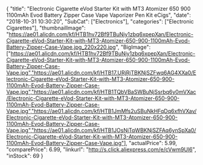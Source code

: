 {
	"title": "Electronic Cigarette eVod Starter Kit with MT3 Atomizer 650 900 1100mAh Evod Battery Zipper Case Vape Vaporizer Pen Kit eCigs",
	"date": "2018-10-31 10:30:20",
	"SubCat": ["Electronics"],
	"categories": ["Electronic Cigarettes"],
	"thumbnailImage": "https://ae01.alicdn.com/kf/HTB1hv72Bf9TBuNjy1zbq6xpepXan/Electronic-Cigarette-eVod-Starter-Kit-with-MT3-Atomizer-650-900-1100mAh-Evod-Battery-Zipper-Case-Vape.jpg_220x220.jpg",
	"BigImage": ["https://ae01.alicdn.com/kf/HTB1hv72Bf9TBuNjy1zbq6xpepXan/Electronic-Cigarette-eVod-Starter-Kit-with-MT3-Atomizer-650-900-1100mAh-Evod-Battery-Zipper-Case-Vape.jpg","https://ae01.alicdn.com/kf/HTB17.URjRjTBKNjSZFwq6AG4XXa0/Electronic-Cigarette-eVod-Starter-Kit-with-MT3-Atomizer-650-900-1100mAh-Evod-Battery-Zipper-Case-Vape.jpg","https://ae01.alicdn.com/kf/HTB1TQbVBaSWBuNjSsrbq6y0mVXac/Electronic-Cigarette-eVod-Starter-Kit-with-MT3-Atomizer-650-900-1100mAh-Evod-Battery-Zipper-Case-Vape.jpg","https://ae01.alicdn.com/kf/HTB1JmMfs2uSBuNkHFqDq6xfhVXav/Electronic-Cigarette-eVod-Starter-Kit-with-MT3-Atomizer-650-900-1100mAh-Evod-Battery-Zipper-Case-Vape.jpg","https://ae01.alicdn.com/kf/HTB1JOsNjTqWBKNjSZFAq6ynSpXa0/Electronic-Cigarette-eVod-Starter-Kit-with-MT3-Atomizer-650-900-1100mAh-Evod-Battery-Zipper-Case-Vape.jpg"],
	"actualPrice": 5.99,
	"comparePrice": 6.99,
	"linkurl": "http://s.click.aliexpress.com/e/cVwm9Ul6",
	"inStock": 69
}
